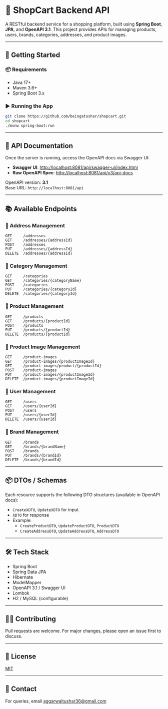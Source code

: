 # 🛒 ShopCart Backend API

A RESTful backend service for a shopping platform, built using **Spring Boot**, **JPA**, and **OpenAPI 3.1**. This
project provides APIs for managing products, users, brands, categories, addresses, and product images.

---

## 🚀 Getting Started

### 📦 Requirements

- Java 17+
- Maven 3.6+
- Spring Boot 3.x

### ▶️ Running the App

```bash
git clone https://github.com/beingatushar/shopcart.git
cd shopcart
./mvnw spring-boot:run
```

---

## 📘 API Documentation

Once the server is running, access the OpenAPI docs via Swagger UI:

- **Swagger UI**: [http://localhost:8081/api/swagger-ui/index.html](http://localhost:8081/api/swagger-ui/index.html)
- **Raw OpenAPI Spec**: [http://localhost:8081/api/v3/api-docs](http://localhost:8081/api/v3/api-docs)

OpenAPI version: **3.1**  
Base URL: `http://localhost:8081/api`

---

## 📚 Available Endpoints

### 🔹 Address Management

```
GET     /addresses
GET     /addresses/{addressId}
POST    /addresses
PUT     /addresses/{addressId}
DELETE  /addresses/{addressId}
```

### 🔹 Category Management

```
GET     /categories
GET     /categories/{categoryName}
POST    /categories
PUT     /categories/{categoryId}
DELETE  /categories/{categoryId}
```

### 🔹 Product Management

```
GET     /products
GET     /products/{productId}
POST    /products
PUT     /products/{productId}
DELETE  /products/{productId}
```

### 🔹 Product Image Management

```
GET     /product-images
GET     /product-images/{productImageId}
GET     /product-images/product/{productId}
POST    /product-images
PUT     /product-images/{productImageId}
DELETE  /product-images/{productImageId}
```

### 🔹 User Management

```
GET     /users
GET     /users/{userId}
POST    /users
PUT     /users/{userId}
DELETE  /users/{userId}
```

### 🔹 Brand Management

```
GET     /brands
GET     /brands/{brandName}
POST    /brands
PUT     /brands/{brandId}
DELETE  /brands/{brandId}
```

---

## 📦 DTOs / Schemas

Each resource supports the following DTO structures (available in OpenAPI docs):

- `CreateXDTO`, `UpdateXDTO` for input
- `XDTO` for response
- Example:
    - `CreateProductDTO`, `UpdateProductDTO`, `ProductDTO`
    - `CreateAddressDTO`, `UpdateAddressDTO`, `AddressDTO`

---

## 🛠️ Tech Stack

- Spring Boot
- Spring Data JPA
- Hibernate
- ModelMapper
- OpenAPI 3.1 / Swagger UI
- Lombok
- H2 / MySQL (configurable)

---

## 👨‍💻 Contributing

Pull requests are welcome. For major changes, please open an issue first to discuss.

---

## 📝 License

[MIT](LICENSE)

---

## 📩 Contact

For queries, email [aggarwaltushar36@gmail.com](mailto:aggarwaltushar36@gmail.com)